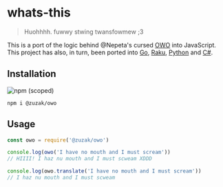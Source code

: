 # whats-this
> Huohhhh. fuwwy stwing twansfowmew ;3

This is a port of the logic behind @Nepeta's cursed [OWO](https://github.com/Nepeta/OwO) into JavaScript.
This project has also, in turn, been ported into [Go](https://github.com/mnlwldr/owo), [Raku](https://github.com/kawaii/raku-acme-owo), [Python](https://github.com/piethrower/OwO) and [C#](https://github.com/pollux/owo).

## Installation
![npm (scoped)](https://img.shields.io/npm/v/@zuzak/owo.svg)
```
npm i @zuzak/owo
```

## Usage
```js
const owo = require('@zuzak/owo')

console.log(owo('I have no mouth and I must scream'))
// HIIII! I haz nu mouth and I must scweam XDDD

console.log(owo.translate('I have no mouth and I must scream'))
// I haz nu mouth and I must scweam
```
